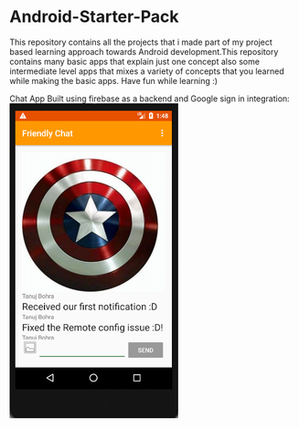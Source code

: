 # Android-Starter-Pack
This repository contains all the projects that i made part of my project based learning approach towards Android development.This repository contains many basic apps that explain just one concept also some intermediate level apps that mixes a variety of concepts that you learned while making the basic apps. Have fun while learning :)

Chat App Built using firebase as a backend and Google sign in integration:
![alt text](https://github.com/tanujbohra/Android-Starter-Pack/blob/master/git_images/chat_app.png)
